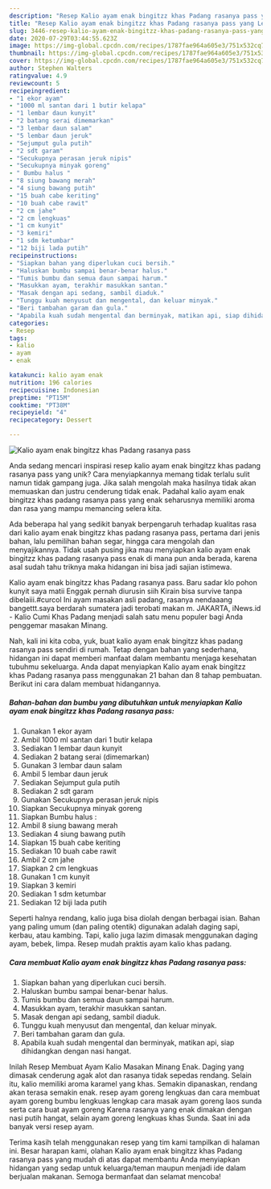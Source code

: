 ```yaml
---
description: "Resep Kalio ayam enak bingitzz khas Padang rasanya pass yang Lezat"
title: "Resep Kalio ayam enak bingitzz khas Padang rasanya pass yang Lezat"
slug: 3446-resep-kalio-ayam-enak-bingitzz-khas-padang-rasanya-pass-yang-lezat
date: 2020-07-29T03:44:55.623Z
image: https://img-global.cpcdn.com/recipes/1787fae964a605e3/751x532cq70/kalio-ayam-enak-bingitzz-khas-padang-rasanya-pass-foto-resep-utama.jpg
thumbnail: https://img-global.cpcdn.com/recipes/1787fae964a605e3/751x532cq70/kalio-ayam-enak-bingitzz-khas-padang-rasanya-pass-foto-resep-utama.jpg
cover: https://img-global.cpcdn.com/recipes/1787fae964a605e3/751x532cq70/kalio-ayam-enak-bingitzz-khas-padang-rasanya-pass-foto-resep-utama.jpg
author: Stephen Walters
ratingvalue: 4.9
reviewcount: 5
recipeingredient:
- "1 ekor ayam"
- "1000 ml santan dari 1 butir kelapa"
- "1 lembar daun kunyit"
- "2 batang serai dimemarkan"
- "3 lembar daun salam"
- "5 lembar daun jeruk"
- "Sejumput gula putih"
- "2 sdt garam"
- "Secukupnya perasan jeruk nipis"
- "Secukupnya minyak goreng"
- " Bumbu halus "
- "8 siung bawang merah"
- "4 siung bawang putih"
- "15 buah cabe keriting"
- "10 buah cabe rawit"
- "2 cm jahe"
- "2 cm lengkuas"
- "1 cm kunyit"
- "3 kemiri"
- "1 sdm ketumbar"
- "12 biji lada putih"
recipeinstructions:
- "Siapkan bahan yang diperlukan cuci bersih."
- "Haluskan bumbu sampai benar-benar halus."
- "Tumis bumbu dan semua daun sampai harum."
- "Masukkan ayam, terakhir masukkan santan."
- "Masak dengan api sedang, sambil diaduk."
- "Tunggu kuah menyusut dan mengental, dan keluar minyak."
- "Beri tambahan garam dan gula."
- "Apabila kuah sudah mengental dan berminyak, matikan api, siap dihidangkan dengan nasi hangat."
categories:
- Resep
tags:
- kalio
- ayam
- enak

katakunci: kalio ayam enak 
nutrition: 196 calories
recipecuisine: Indonesian
preptime: "PT15M"
cooktime: "PT38M"
recipeyield: "4"
recipecategory: Dessert

---
```



![Kalio ayam enak bingitzz khas Padang rasanya pass](https://img-global.cpcdn.com/recipes/1787fae964a605e3/751x532cq70/kalio-ayam-enak-bingitzz-khas-padang-rasanya-pass-foto-resep-utama.jpg)

Anda sedang mencari inspirasi resep kalio ayam enak bingitzz khas padang rasanya pass yang unik? Cara menyiapkannya memang tidak terlalu sulit namun tidak gampang juga. Jika salah mengolah maka hasilnya tidak akan memuaskan dan justru cenderung tidak enak. Padahal kalio ayam enak bingitzz khas padang rasanya pass yang enak seharusnya memiliki aroma dan rasa yang mampu memancing selera kita.

Ada beberapa hal yang sedikit banyak berpengaruh terhadap kualitas rasa dari kalio ayam enak bingitzz khas padang rasanya pass, pertama dari jenis bahan, lalu pemilihan bahan segar, hingga cara mengolah dan menyajikannya. Tidak usah pusing jika mau menyiapkan kalio ayam enak bingitzz khas padang rasanya pass enak di mana pun anda berada, karena asal sudah tahu triknya maka hidangan ini bisa jadi sajian istimewa.

Kalio ayam enak bingitzz khas Padang rasanya pass. Baru sadar klo pohon kunyit saya matii Enggak pernah diurusin siih Kirain bisa survive tanpa dibelaiii.#curcol Ini ayam masakan asli padang, rasanya nendaaang bangettt.saya berdarah sumatera jadi terobati makan m. JAKARTA, iNews.id - Kalio Cumi Khas Padang menjadi salah satu menu populer bagi Anda penggemar masakan Minang.


Nah, kali ini kita coba, yuk, buat kalio ayam enak bingitzz khas padang rasanya pass sendiri di rumah. Tetap dengan bahan yang sederhana, hidangan ini dapat memberi manfaat dalam membantu menjaga kesehatan tubuhmu sekeluarga. Anda dapat menyiapkan Kalio ayam enak bingitzz khas Padang rasanya pass menggunakan 21 bahan dan 8 tahap pembuatan. Berikut ini cara dalam membuat hidangannya.

<!--inarticleads1-->

##### Bahan-bahan dan bumbu yang dibutuhkan untuk menyiapkan Kalio ayam enak bingitzz khas Padang rasanya pass:

1. Gunakan 1 ekor ayam
1. Ambil 1000 ml santan dari 1 butir kelapa
1. Sediakan 1 lembar daun kunyit
1. Sediakan 2 batang serai (dimemarkan)
1. Gunakan 3 lembar daun salam
1. Ambil 5 lembar daun jeruk
1. Sediakan Sejumput gula putih
1. Sediakan 2 sdt garam
1. Gunakan Secukupnya perasan jeruk nipis
1. Siapkan Secukupnya minyak goreng
1. Siapkan  Bumbu halus :
1. Ambil 8 siung bawang merah
1. Sediakan 4 siung bawang putih
1. Siapkan 15 buah cabe keriting
1. Sediakan 10 buah cabe rawit
1. Ambil 2 cm jahe
1. Siapkan 2 cm lengkuas
1. Gunakan 1 cm kunyit
1. Siapkan 3 kemiri
1. Sediakan 1 sdm ketumbar
1. Sediakan 12 biji lada putih


Seperti halnya rendang, kalio juga bisa diolah dengan berbagai isian. Bahan yang paling umum (dan paling otentik) digunakan adalah daging sapi, kerbau, atau kambing. Tapi, kalio juga lazim dimasak menggunakan daging ayam, bebek, limpa. Resep mudah praktis ayam kalio khas padang. 

<!--inarticleads2-->

##### Cara membuat Kalio ayam enak bingitzz khas Padang rasanya pass:

1. Siapkan bahan yang diperlukan cuci bersih.
1. Haluskan bumbu sampai benar-benar halus.
1. Tumis bumbu dan semua daun sampai harum.
1. Masukkan ayam, terakhir masukkan santan.
1. Masak dengan api sedang, sambil diaduk.
1. Tunggu kuah menyusut dan mengental, dan keluar minyak.
1. Beri tambahan garam dan gula.
1. Apabila kuah sudah mengental dan berminyak, matikan api, siap dihidangkan dengan nasi hangat.


Inilah Resep Membuat Ayam Kalio Masakan Minang Enak. Daging yang dimasak cenderung agak alot dan rasanya tidak sepedas rendang. Selain itu, kalio memiliki aroma karamel yang khas. Semakin dipanaskan, rendang akan terasa semakin enak. resep ayam goreng lengkuas dan cara membuat ayam goreng bumbu lengkuas lengkap cara masak ayam goreng laos sunda serta cara buat ayam goreng Karena rasanya yang enak dimakan dengan nasi putih hangat, selain ayam goreng lengkuas khas Sunda. Saat ini ada banyak versi resep ayam. 

Terima kasih telah menggunakan resep yang tim kami tampilkan di halaman ini. Besar harapan kami, olahan Kalio ayam enak bingitzz khas Padang rasanya pass yang mudah di atas dapat membantu Anda menyiapkan hidangan yang sedap untuk keluarga/teman maupun menjadi ide dalam berjualan makanan. Semoga bermanfaat dan selamat mencoba!
